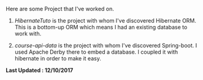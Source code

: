 Here are some Project that I've worked on.

1. *HibernateTuto*  is the project with whom I've discovered Hibernate ORM. This is a bottom-up ORM which means
I had an existing database to work with. 

2. *course-api-data* is the project with whom I've discovered Spring-boot. I used Apache Derby there to embed a database. I coupled it with hibernate in order to make it easy.

**Last Updated : 12/10/2017**